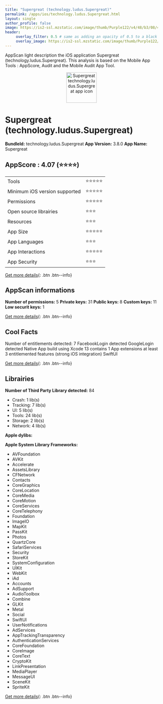 ```yaml
---
title: "Supergreat (technology.ludus.Supergreat)"
permalink: /apps/ios/technology.ludus.Supergreat.html
layout: single
author_profile: false
image: https://is2-ssl.mzstatic.com/image/thumb/Purple122/v4/48/b3/08/48b30818-d502-279f-4bd3-5edbe2728de4/AppIcon-1x_U007emarketing-0-2-0-85-220.png/512x512bb.jpg
header: 
     overlay_filter: 0.5 # same as adding an opacity of 0.5 to a black background
     overlay_image: https://is2-ssl.mzstatic.com/image/thumb/Purple122/v4/48/b3/08/48b30818-d502-279f-4bd3-5edbe2728de4/AppIcon-1x_U007emarketing-0-2-0-85-220.png/512x512bb.jpg
---
```

AppScan light description the iOS application Supergreat (technology.ludus.Supergreat). This analysis is based on the Mobile App Tools : AppScore, Audit and the Mobile Audit App Tool.

  
  
<div style="text-align: center;"><img src="https://is2-ssl.mzstatic.com/image/thumb/Purple122/v4/48/b3/08/48b30818-d502-279f-4bd3-5edbe2728de4/AppIcon-1x_U007emarketing-0-2-0-85-220.png/512x512bb.jpg" width="100" height="100" alt="Supergreat technology.ludus.Supergreat app icon"></div>  
  
# Supergreat (technology.ludus.Supergreat)

**BundleId:** technology.ludus.Supergreat
**App Version:** 3.8.0
**App Name:** Supergreat


## AppScore : 4.07 (⭐️⭐️⭐️⭐️) 

<table>
<tr><td> Tools </td><td> ⭐️⭐️⭐️⭐️⭐️ </td></tr>
<tr><td> Minimum iOS version supported </td><td> ⭐️⭐️⭐️⭐️⭐️ </td></tr>
<tr><td> Permissions </td><td> ⭐️⭐️⭐️⭐️⭐️ </td></tr>
<tr><td> Open source librairies </td><td> ⭐️⭐️⭐️ </td></tr>
<tr><td> Resources </td><td> ⭐️⭐️⭐️ </td></tr>
<tr><td> App Size </td><td> ⭐️⭐️⭐️⭐️⭐️ </td></tr>
<tr><td> App Languages </td><td> ⭐️⭐️⭐️ </td></tr>
<tr><td> App Interactions </td><td> ⭐️⭐️⭐️⭐️⭐️ </td></tr>
<tr><td> App Security </td><td> ⭐️⭐️⭐️ </td></tr>
</table>

[Get more details](/pricing.html){: .btn .btn--info}  
  
## AppScan informations 

**Number of permissions:** 5
**Private keys:** 31
**Public keys:** 8
**Custom keys:** 11
**Low securit keys:** 1
  
[Get more details](/pricing.html){: .btn .btn--info}

## Cool Facts

Number of entitlements detected: 7
FacebookLogin detected
GoogleLogin detected
Native App
build using Xcode 13
contains 1 App extensions
at least 3 entitlemented features (strong iOS integration)
SwiftUI
  
[Get more details](/pricing.html){: .btn .btn--info}

## Librairies 
**Number of Third Party Library detected:** 84
- Crash: 1 lib(s)
- Tracking: 7 lib(s)
- UI: 5 lib(s)
- Tools: 24 lib(s)
- Storage: 2 lib(s)
- Network: 4 lib(s)

**Apple dylibs:**


**Apple System Library Frameworks:**
- AVFoundation
- AVKit
- Accelerate
- AssetsLibrary
- CFNetwork
- Contacts
- CoreGraphics
- CoreLocation
- CoreMedia
- CoreMotion
- CoreServices
- CoreTelephony
- Foundation
- ImageIO
- MapKit
- PassKit
- Photos
- QuartzCore
- SafariServices
- Security
- StoreKit
- SystemConfiguration
- UIKit
- WebKit
- iAd
- Accounts
- AdSupport
- AudioToolbox
- Combine
- GLKit
- Metal
- Social
- SwiftUI
- UserNotifications
- AdServices
- AppTrackingTransparency
- AuthenticationServices
- CoreFoundation
- CoreImage
- CoreText
- CryptoKit
- LinkPresentation
- MediaPlayer
- MessageUI
- SceneKit
- SpriteKit


  
[Get more details](/pricing.html){: .btn .btn--info}

